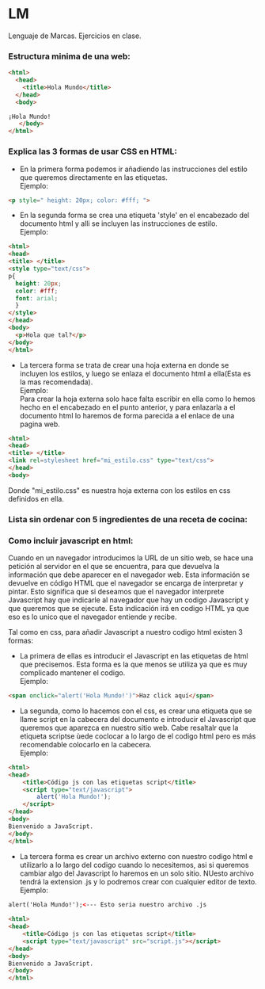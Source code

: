 # LM
Lenguaje de Marcas. Ejercicios en clase.

### Estructura minima de una web:

```html
<html>
  <head>
    <title>Hola Mundo</title>
  </head>
  <body>

¡Hola Mundo!
   </body>
</html>

```
### Explica las 3 formas de usar CSS en HTML:
* En la primera forma podemos ir añadiendo las instrucciones del estilo que queremos directamente en las etiquetas.  
Ejemplo: 
```html 
<p style=" height: 20px; color: #fff; "> 
```
* En la segunda forma se crea una etiqueta 'style' en el encabezado del documento html y alli se incluyen las instrucciones de estilo.  
Ejemplo:
```html
<html>
<head>
<title> </title>
<style type="text/css">
p{
  height: 20px; 
  color: #fff;
  font: arial;
  }
</style>
</head>
<body>
  <p>Hola que tal?</p> 
</body>
</html>
```
* La tercera forma se trata de crear una hoja externa en donde se incluyen los estilos, y luego se enlaza el documento html a ella(Esta es la mas recomendada).  
Ejemplo:  
Para crear la hoja externa solo hace falta escribir en ella como lo hemos hecho en el encabezado en el punto anterior, y para enlazarla a el documento html lo haremos de forma parecida a el enlace de una pagina web. 

```html
<html>
<head>
<title> </title>
<link rel=stylesheet href="mi_estilo.css" type="text/css">
</head>
<body>
```
Donde "mi_estilo.css" es nuestra hoja externa con los estilos en css definidos en ella.

### Lista sin ordenar con 5 ingredientes de una receta de cocina:

### Como incluir javascript en html:
Cuando en un navegador introducimos la URL de un sitio web, se hace una petición al servidor en el que se encuentra, para que devuelva la información que debe aparecer en el navegador web. Esta información se devuelve en código HTML que el navegador se encarga de interpretar y pintar. Esto significa que si deseamos que el navegador interprete Javascript hay que indicarle al navegador que hay un codigo Javascript y que queremos que se ejecute. Esta indicación irá en codigo HTML ya que eso es lo unico que el navegador entiende y recibe.

Tal como en css, para añadir Javascript a nuestro codigo html existen 3 formas:  
* La primera de ellas es introducir el Javascript en las etiquetas de html que precisemos. Esta forma es la que menos se utiliza ya que es muy complicado mantener el codigo.  
Ejemplo:
```html
<span onclick="alert('Hola Mundo!')">Haz click aquí</span>
```

* La segunda, como lo hacemos con el css, es crear una etiqueta que se llame script en la cabecera del documento e introducir el Javascript que queremos que aparezca en nuestro sitio web. Cabe resaltalr que la etiqueta scriptse ùede coclocar a lo largo de el codigo html pero es más recomendable colocarlo en la cabecera.  
Ejemplo:  
```html
<html>
<head>
    <title>Código js con las etiquetas script</title>
    <script type="text/javascript">
        alert('Hola Mundo!');
    </script>
</head>
<body>
Bienvenido a JavaScript.
</body>
</html>
```
* La tercera forma es crear un archivo externo con nuestro codigo html e utilizarlo a lo largo del codigo cuando lo necesitemos, asi si queremos cambiar algo del Javascript lo haremos en un solo sitio. NUesto archivo tendrá la extension .js y lo podremos crear con cualquier editor de texto.  
Ejemplo:
```html
alert('Hola Mundo!');<--- Esto seria nuestro archivo .js
	
<html>
<head>
    <title>Código js con las etiquetas script</title>
    <script type="text/javascript" src="script.js"></script>
</head>
<body>
Bienvenido a JavaScript.
</body>
</html>
```


























